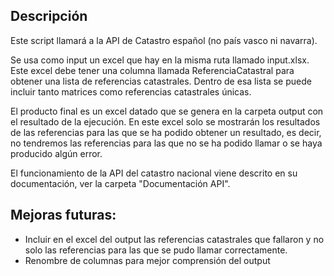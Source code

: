 ## Descripción
Este script llamará a la API de Catastro español (no país vasco ni navarra).

Se usa como input un excel que hay en la misma ruta llamado input.xlsx. Este excel debe tener una columna llamada ReferenciaCatastral para obtener una lista de referencias catastrales. Dentro de esa lista se puede incluir tanto matrices como referencias catastrales únicas.

El producto final es un excel datado que se genera en la carpeta output con el resultado de la ejecución.
En este excel solo se mostrarán los resultados de las referencias para las que se ha podido obtener un resultado, es decir, no tendremos las referencias para las que no se ha podido llamar o se haya producido algún error. 

El funcionamiento de la API del catastro nacional viene descrito en su documentación, ver la carpeta "Documentación API".

## Mejoras futuras:
* Incluir en el excel del output las referencias catastrales que fallaron y no solo las referencias para las que se pudo llamar correctamente.
* Renombre de columnas para mejor comprensión del output